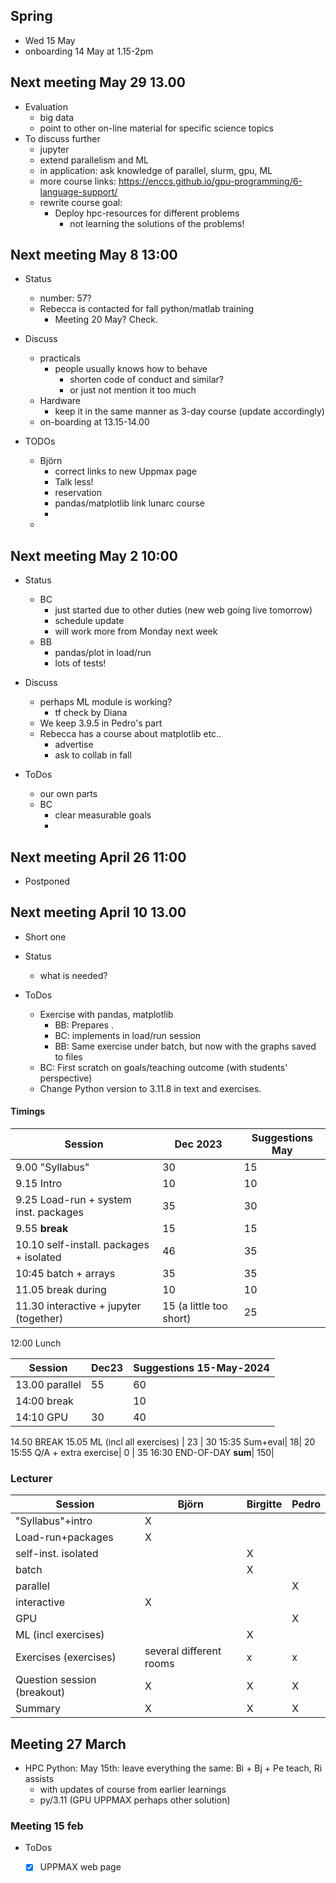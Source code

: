 ## Spring
* Wed 15 May 
* onboarding 14 May at 1.15-2pm

## Next meeting May 29 13.00
- Evaluation
    - big data
    - point to other on-line material for specific science topics
- To discuss further
    - jupyter
    - extend parallelism and ML
    - in application: ask knowledge of parallel, slurm, gpu, ML
    - more course links: https://enccs.github.io/gpu-programming/6-language-support/
    - rewrite course goal:
        - Deploy hpc-resources for different problems
            - not learning the solutions of the problems!


## Next meeting May 8 13:00
- Status
    - number: 57?
    - Rebecca is contacted for fall python/matlab training
        - Meeting 20 May? Check.

- Discuss
    - practicals
        - people usually knows how to behave
            - shorten code of conduct and similar?
            - or just not mention it too much
    - Hardware
        - keep it in the same manner as 3-day course (update accordingly)
    - on-boarding at 13.15-14.00

- TODOs
    - Björn
        - correct links to new Uppmax page
        - Talk less!
        - reservation
        - pandas/matplotlib link lunarc course
        - 
    - 
## Next meeting May 2 10:00 
- Status
    - BC
        - just started due to other duties (new web going live tomorrow)
        - schedule update
        - will work more from Monday next week
    - BB
        - pandas/plot in load/run
        - lots of tests! 

- Discuss
    - perhaps ML module is working?
        - tf check by Diana
    - We keep 3.9.5 in Pedro's part
    - Rebecca has a course about matplotlib etc..
        - advertise
        - ask to collab in fall 

- ToDos
    - our own parts
    - BC
        - clear measurable goals
        - 

## Next meeting April 26 11:00 

* Postponed 

## Next meeting April 10 13.00
- Short one
- Status
    - what is needed?

- ToDos
    - Exercise with pandas, matplotlib
        - BB: Prepares . 
        - BC: implements in load/run session 
        - BB: Same exercise under batch, but now with the graphs saved to files 
    - BC: First scratch on goals/teaching outcome (with students' perspective)
    - Change Python version to 3.11.8 in text and exercises.


#### Timings
|Session| Dec 2023 | Suggestions May | 
|-------|-------|----------|
|9.00 "Syllabus"| 30 | 15   |
|9.15 Intro| 10 | 10 |
9.25 Load-run + system inst. packages| 35 | 30 
9.55 **break**|15 |15
10.10 self-install. packages + isolated| 46 | 35
10:45 batch + arrays | 35 | 35
11.05 break during | 10 | 10
11.30 interactive + jupyter (together)| 15 (a little too short) | 25 |
12:00 Lunch

|Session| Dec23 | Suggestions 15-May-2024| 
|-------|-------|----------|
13.00 parallel| 55| 60 |
14:00 break | | 10
14:10 GPU | 30 | 40 | 
14.50 BREAK
15.05 ML (incl all exercises) | 23 | 30
15:35 Sum+eval| 18| 20
15:55 Q/A + extra exercise| 0 | 35
16:30 END-OF-DAY
**sum**| 150| 

### Lecturer

|Session| Björn | Birgitte | Pedro|
|-------|-------|----------|------|
|"Syllabus"+intro| X | | 
Load-run+packages| X
self-inst. isolated | | X | 
batch| | X |
parallel| | | X
interactive| X
GPU| |  | X
ML (incl exercises)| | X
Exercises (exercises)| several different rooms |x|x
Question session (breakout)| X | X | X
Summary| X | X | X 



## Meeting 27 March
- HPC Python: May 15th: leave everything the same: Bi + Bj + Pe teach, Ri assists 
    - with updates of course from earlier learnings
    - py/3.11 (GPU UPPMAX perhaps other solution)


### Meeting 15 feb
- ToDos
    - [x] UPPMAX web page

